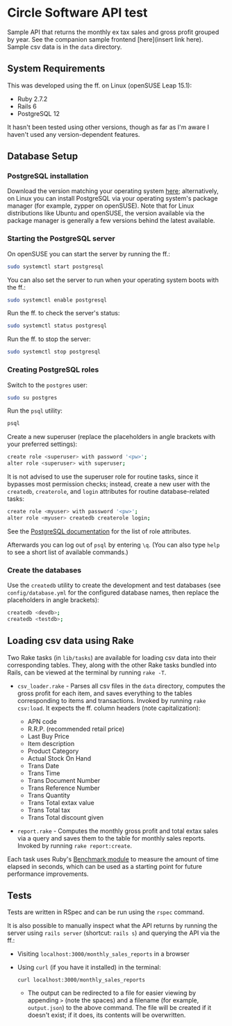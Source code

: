 # Circle Software API test

Sample API that returns the monthly ex tax sales and gross profit grouped by year. See the companion sample frontend [here](insert link here). Sample csv data is in the `data` directory.

## System Requirements

This was developed using the ff. on Linux (openSUSE Leap 15.1):
- Ruby 2.7.2
- Rails 6
- PostgreSQL 12

It hasn't been tested using other versions, though as far as I'm aware I haven't used any version-dependent features.

## Database Setup

### PostgreSQL installation

Download the version matching your operating system [here](https://www.postgresql.org/download/); alternatively, on Linux you can install PostgreSQL via your operating system's package manager (for example, zypper on openSUSE). Note that for Linux distributions like Ubuntu and openSUSE, the version available via the package manager is generally a few versions behind the latest available.

### Starting the PostgreSQL server

On openSUSE you can start the server by running the ff.:

``` sh
sudo systemctl start postgresql
```

You can also set the server to run when your operating system boots with the ff.:

``` sh
sudo systemctl enable postgresql
```

Run the ff. to check the server's status:

``` sh
sudo systemctl status postgresql
```

Run the ff. to stop the server:

``` sh
sudo systemctl stop postgresql
```

### Creating PostgreSQL roles

Switch to the `postgres` user:

``` sh
sudo su postgres
```

Run the `psql` utility:
``` sh
psql
```

Create a new superuser (replace the placeholders in angle brackets with your preferred settings):

``` sh
create role <superuser> with password '<pw>';
alter role <superuser> with superuser;
```

It is not advised to use the superuser role for routine tasks, since it bypasses most permission checks; instead, create a new user with the `createdb`, `createrole`, and `login` attributes for routine database-related tasks:

``` sh
create role <myuser> with password '<pw>';
alter role <myuser> createdb createrole login;
```

See the [PostgreSQL documentation](https://www.postgresql.org/docs/current/role-attributes.html) for the list of role attributes.

Afterwards you can log out of `psql` by entering `\q`. (You can also type `help` to see a short list of available commands.)

### Create the databases

Use the `createdb` utility to create the development and test databases (see `config/database.yml` for the configured database names, then replace the placeholders in angle brackets):

``` sh
createdb <devdb>;
createdb <testdb>;
```

## Loading csv data using Rake

Two Rake tasks (in `lib/tasks`) are available for loading csv data into their corresponding tables. They, along with the other Rake tasks bundled into Rails, can be viewed at the terminal by running `rake -T`.

- `csv_loader.rake` - Parses all csv files in the `data` directory, computes the gross profit for each item, and saves everything to the tables corresponding to items and transactions. Invoked by running `rake csv:load`. It expects the ff. column headers (note capitalization):
  - APN code
  - R.R.P. (recommended retail price)
  - Last Buy Price
  - Item description
  - Product Category
  - Actual Stock On Hand
  - Trans Date
  - Trans Time
  - Trans Document Number
  - Trans Reference Number
  - Trans Quantity
  - Trans Total extax value
  - Trans Total tax
  - Trans Total discount given

- `report.rake` - Computes the monthly gross profit and total extax sales via a query and saves them to the table for monthly sales reports. Invoked by running `rake report:create`.

Each task uses Ruby's [Benchmark module](https://ruby-doc.org/stdlib-2.7.2/libdoc/benchmark/rdoc/Benchmark.html) to measure the amount of time elapsed in seconds, which can be used as a starting point for future performance improvements.

## Tests

Tests are written in RSpec and can be run using the `rspec` command.

It is also possible to manually inspect what the API returns by running the server using `rails server` (shortcut: `rails s`) and querying the API via the ff.:

- Visiting `localhost:3000/monthly_sales_reports` in a browser

- Using `curl` (if you have it installed) in the terminal:

  ```
  curl localhost:3000/monthly_sales_reports
  ```
  
  - The output can be redirected to a file for easier viewing by appending ` > ` (note the spaces) and a filename (for example, `output.json`) to the above command. The file will be created if it doesn't exist; if it does, its contents will be overwritten.
